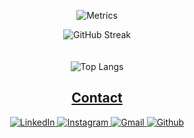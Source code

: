 <!-- <div align="center">
<b style = {font-weight: 600}>Visitors Count</b>
<p align="center"><img align="center" src="https://profile-counter.glitch.me/{masQ-21dev}/count.svg" /></p> 
<br>
</div> -->

<!-- <h2 align="center"><u>About me</u></h2>
Usually called Fitra, I am a student at the Institut Teknologi Sumatera (ITERA). I majored in Informatics Engineering and now I focus on Web Development with more than 5 years of experience. -->
<!--
<h2 align="center"><u>Skills</u></h2>
<p style="display: inline-block;" align="center">
  <kbd>
    <kbd>Front-end</kbd>
    <br>
    <br>
    <img width="30px" src="https://cdn.jsdelivr.net/gh/devicons/devicon/icons/html5/html5-original.svg" /> 
    <img width="30px" src="https://cdn.jsdelivr.net/gh/devicons/devicon/icons/css3/css3-plain.svg" /> 
    <img width="30px" src="https://cdn.jsdelivr.net/gh/devicons/devicon/icons/javascript/javascript-original.svg" />
  </kbd>
  <kbd>
    <kbd>Back-end</kbd>
    <br>
    <br>
    <img width="30px" src="https://cdn.jsdelivr.net/gh/devicons/devicon/icons/php/php-original.svg" />
    <img width="30px" src="https://cdn.jsdelivr.net/gh/devicons/devicon/icons/mysql/mysql-original-wordmark.svg" />
  </kbd>
  <kbd>
    <kbd>Library/FrameWorks</kbd>
    <br>
    <br>
    <img width="30px" src="https://cdn.jsdelivr.net/gh/devicons/devicon/icons/laravel/laravel-plain-wordmark.svg" />
    <img width="30px" src="https://cdn.jsdelivr.net/gh/devicons/devicon/icons/bootstrap/bootstrap-original.svg" />
    <img width="30px" src="https://cdn.jsdelivr.net/gh/devicons/devicon/icons/react/react-original.svg" />
  </kbd>
</p>
-->



<div align="center">

<!-- ![Metrics](https://metrics.lecoq.io/masQ-21dev?template=classic&base.header=0&base.activity=0&base.community=0&base.repositories=0&base.metadata=0&achievements=1&base=header%2C%20activity%2C%20community%2C%20repositories%2C%20metadata&base.indepth=false&base.hireable=false&base.skip=false&achievements=false&achievements.threshold=C&achievements.secrets=true&achievements.display=compact&achievements.limit=0&config.timezone=Asia%2FJakarta) -->

![Metrics](https://metrics.lecoq.io/masqomar21?template=classic&base.header=0&base.activity=0&base.community=0&base.repositories=0&base.metadata=0&isocalendar=1&languages=1&base=header%2C%20activity%2C%20community%2C%20repositories%2C%20metadata&base.indepth=false&base.hireable=false&base.skip=false&isocalendar=false&isocalendar.duration=full-year&languages=false&languages.limit=8&languages.threshold=0%25&languages.other=false&languages.colors=github&languages.sections=most-used&languages.indepth=false&languages.analysis.timeout=15&languages.analysis.timeout.repositories=7.5&languages.categories=markup%2C%20programming&languages.recent.categories=markup%2C%20programming&languages.recent.load=300&languages.recent.days=14&config.timezone=Asia%2FJakarta)

</div>





<div align="center">

<!-- ![Github stats](https://github-readme-stats.vercel.app/api?username=masq-21dev&show_icons=true&theme=material-palenight) -->
![GitHub Streak](https://github-readme-streak-stats.herokuapp.com?user=masqomar21&theme=calm&date_format=M%20j%5B%2C%20Y%5D)
<br>
<br>
<br>
![Top Langs](https://github-readme-stats.vercel.app/api/top-langs/?username=masqomar21&layout=compact&theme=nord)

</div>

<h2 align="center"><u>Contact</u></h2>
<div align="center">
<nav>
<a href="https://www.linkedin.com/in/masqomar21" target="_blank">
  <img src="https://img.shields.io/badge/LinkedIn-0077B5?style=for-the-badge&logo=linkedin&logoColor=white" alt="LinkedIn">
</a>
  <a href="https://instagram.com/masqomar.21" target="_blank">
  <img src="https://img.shields.io/badge/Instagram-E4405F?style=for-the-badge&logo=instagram&logoColor=white" alt="Instagram">
</a>
<a href="mailto:mqomarudin@gmail.com" target="_blank">
  <img src="https://img.shields.io/badge/Gmail-D14836?style=for-the-badge&logo=gmail&logoColor=white" alt="Gmail">
</a>
<a href="https://github.com/masQ-21dev">
  <img src="https://img.shields.io/badge/GitHub-100000?style=for-the-badge&logo=github&logoColor=white" alt="Github">
</a>
</nav>
</div>
